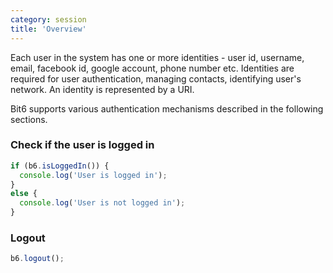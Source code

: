 ```yaml
---
category: session
title: 'Overview'
---
```


Each user in the system has one or more identities - user id, username, email, facebook id, google account, phone number etc. Identities are required for user authentication, managing contacts, identifying user's network. An identity is represented by a URI.

Bit6 supports various authentication mechanisms described in the following sections. 

### Check if the user is logged in

```js
if (b6.isLoggedIn()) {
  console.log('User is logged in');
}
else {
  console.log('User is not logged in');
}
```

### Logout

```js
b6.logout();
```

